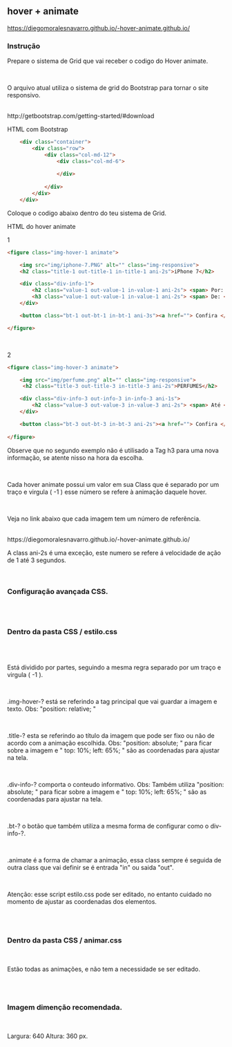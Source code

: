 
<h2>hover + animate </h2>

https://diegomoralesnavarro.github.io/-hover-animate.github.io/
<br>

<h3>Instrução </h3>

<p>Prepare o sistema de Grid que vai receber o codigo do Hover animate.</p>
<br>
<p>O arquivo atual utiliza o sistema de grid do Bootstrap para tornar o site responsivo.</p>
<br>
http://getbootstrap.com/getting-started/#download


<p>HTML com Bootstrap</p>


```html
	<div class="container">
		<div class="row">
			<div class="col-md-12">
				<div class="col-md-6">
					
				</div>
				
			</div>
		</div>
	</div>

```

<p>Coloque o codigo abaixo dentro do teu sistema de Grid.</p>

<p>HTML do hover animate </p>

1
```html
<figure class="img-hover-1 animate">

	<img src="img/iphone-7.PNG" alt="" class="img-responsive">
	<h2 class="title-1 out-title-1 in-title-1 ani-2s">iPhone 7</h2>

	<div class="div-info-1">
		<h2 class="value-1 out-value-1 in-value-1 ani-2s"> <span> Por: </span> R$ 2.990</h2>
		<h3 class="value-1 out-value-1 in-value-1 ani-2s"> <span> De: </span> R$ 3.590</h3>
	</div>

	<button class="bt-1 out-bt-1 in-bt-1 ani-3s"><a href=""> Confira </a></button>

</figure>
```

<br>

2
```html
<figure class="img-hover-3 animate">

	<img src="img/perfume.png" alt="" class="img-responsive">
	 <h2 class="title-3 out-title-3 in-title-3 ani-2s">PERFUMES</h2>

	<div class="div-info-3 out-info-3 in-info-3 ani-1s">
		<h2 class="value-3 out-value-3 in-value-3 ani-2s"> <span> Até </span> -50%</h2>
	</div>

	<button class="bt-3 out-bt-3 in-bt-3 ani-2s"><a href=""> Confira </a></button>
						
</figure>
```
<p>Observe que no segundo exemplo não é utilisado a Tag h3 para uma nova informação, se atente nisso na hora da escolha.</p>

<br>
<p>Cada hover animate possui um valor em sua Class que é separado por um traço e virgula ( -1 ) esse número se refere à animação daquele hover. </p>
<br>
<p>Veja no link abaixo que cada imagem tem um número de referência.</p>
<br>
https://diegomoralesnavarro.github.io/-hover-animate.github.io/
<br>

<p>A class ani-2s é uma exceção, este numero se refere á velocidade de ação de 1 até 3 segundos.</p>

<br>


<h3>Configuração avançada CSS. </h3>
<br>
<br>

<h3>Dentro da pasta CSS / estilo.css  </h3>
<br>
<br>

<p>Está dividido por partes, seguindo a mesma regra separado por um traço e virgula ( -1 ).</p>
<br>

<p>.img-hover-?  está se referindo a tag principal que vai guardar a imagem e texto.
Obs: "position: relative; "</p>
<br>

<p>.title-? esta se referindo ao título da imagem que pode ser fixo ou não de acordo com a animação escolhida.
Obs: "position: absolute; " para ficar sobre a imagem e " top: 10%; left: 65%; " são as coordenadas para ajustar na tela.</p>
<br>

<p>.div-info-? comporta o conteudo informativo.
Obs: Também utiliza "position: absolute; " para ficar sobre a imagem e " top: 10%; left: 65%; " são as coordenadas para ajustar na tela.</p>
<br>

<p>.bt-? o botão que também utiliza a mesma forma de configurar como o div-info-?.</p>
<br>

<p>.animate é a forma de chamar a animação, essa class sempre é seguida de outra class que vai definir se é entrada "in" ou saida "out".</p>
<br>

<p>Atenção: esse script estilo.css pode ser editado, no entanto cuidado no momento de ajustar as coordenadas dos elementos.</p>
<br>
<br>

<h3>Dentro da pasta CSS / animar.css </h3>
<br>

<p>Estão todas as animações, e não tem a necessidade se ser editado.</p>

<br>
<br>
<h3>Imagem dimenção recomendada. </h3>
<br>
<p>Largura: 640  Altura: 360 px.</p>

<br>


